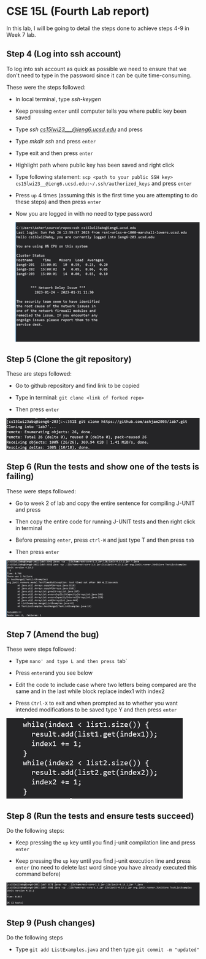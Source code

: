 # CSE 15L (Fourth Lab report)

In this lab, I will be going to detail the steps done to achieve steps 4-9 in Week 7 lab.

## Step 4 (Log into ssh account)

To log into ssh account as quick as possible we need to ensure that we don't need to type in the password since it can be quite time-consuming.




These were the steps followed:

* In local terminal, type *ssh-keygen*

* Keep pressing `enter` until computer tells you where public key been saved
  
* Type *ssh cs15lwi23___@ieng6.ucsd.edu* and press <enter>
  
* Type *mkdir ssh* and press `enter`
  
* Type exit and then press `enter`
  
* Highlight path where public key has been saved and right click 
  
* Type following statement: `scp <path to your public SSH key> cs15lwi23__@ieng6.ucsd.edu:~/.ssh/authorized_keys` and press `enter`
  
* Press `up` 4 times (assuming this is the first time you are attempting to do these steps) and then press `enter`
  
* Now you are logged in with no need to type password
  
  
  ![Image](Report4ImageOne.jpg)

## Step 5 (Clone the git repository) 
  
  
  These are steps followed:
  
  * Go to github repository and find link to be copied
  
  * Type in terminal: `git clone <link of forked repo>`
  
  * Then press `enter`
  
  
  
  ![Image](Report4ImageTwo.jpg)

## Step 6 (Run the tests and show one of the tests is failing)
  
  These were steps followed:
  
  * Go to week 2 of lab and copy the entire sentence for compiling J-UNIT and press <enter>
  
  * Then copy the entire code for running J-UNIT tests and then right click in terminal
  
  * Before pressing `enter`, press `ctrl-W` and just type T and then press `tab`
  
  * Then press `enter`
  
  ![Image](Report4ImageThree.jpg)

  
 
## Step 7 (Amend the bug)
  
  These were steps followed:
  
  * Type `nano' and type L and then press `tab`
  
  * Press `enter`and you see below
  
  * Edit the code to include case where two letters being compared are the same and in the last while block replace index1 with index2
  
  * Press `Ctrl-X` to exit and when prompted as to whether you want intended modifications to be saved type Y and then press `enter`
  
  ![Image](Report4ImageFour.jpg)
  
 ## Step 8 (Run the tests and ensure tests succeed)
  
  Do the following steps:
  
  * Keep pressing the `up` key until you find j-unit compilation line and press `enter`
  
  * Keep pressing the `up` key until you find j-unit execution line and press `enter` (no need to delete last word since you have already executed this
  command before)
  
  
  ![Image](Report4ImageFive.jpg)
  
  
  ## Step 9 (Push changes)
  
  Do the following steps
  
  * Type `git add ListExamples.java` and then type `git commit -m "updated"`
 
  

  
  
 
  
  
